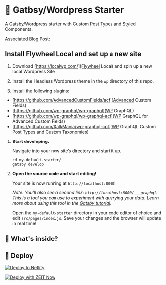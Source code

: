 # 🚀 Gatbsy/Wordpress Starter

A Gatsby/Wordpress starter with Custom Post Types and Styled Components.

Associated Blog Post:

## Install Flywheel Local and set up a new site

1. Download [https://localwp.com/](Flywheel Local) and spin up a new local Wordpress Site.

2. Install the Headless Wordpress theme in the `wp` directory of this repo.

3. Install the following plugins:

- [https://github.com/AdvancedCustomFields/acf](Advanced Custom Fields)
- [https://github.com/wp-graphql/wp-graphql](WP GraphQL)
- [https://github.com/wp-graphql/wp-graphql-acf](WP GraphQL for Advanced Custom Fields)
- [https://github.com/DalkMania/wp-graphql-cpt](WP GraphQL Custom Post Types and Custom Taxonomies)

1.  **Start developing.**

    Navigate into your new site’s directory and start it up.

    ```shell
    cd my-default-starter/
    gatsby develop
    ```

1.  **Open the source code and start editing!**

    Your site is now running at `http://localhost:8000`!

    _Note: You'll also see a second link: _`http://localhost:8000/___graphql`_. This is a tool you can use to experiment with querying your data. Learn more about using this tool in the [Gatsby tutorial](https://www.gatsbyjs.org/tutorial/part-five/#introducing-graphiql)._

    Open the `my-default-starter` directory in your code editor of choice and edit `src/pages/index.js`. Save your changes and the browser will update in real time!

## 🧐 What's inside?

## 💫 Deploy

[![Deploy to Netlify](https://www.netlify.com/img/deploy/button.svg)](https://app.netlify.com/start/deploy?repository=https://github.com/gatsbyjs/gatsby-starter-default)

[![Deploy with ZEIT Now](https://zeit.co/button)](https://zeit.co/import/project?template=https://github.com/gatsbyjs/gatsby-starter-default)
